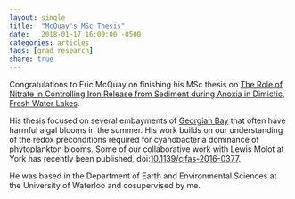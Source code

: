 ```yaml
---
layout: single
title:  "McQuay's MSc Thesis"
date:   2018-01-17 16:00:00 -0500
categories: articles
tags: [grad research]
share: true
---
```


Congratulations to Eric McQuay on finishing his MSc thesis on [The Role of Nitrate in Controlling Iron Release from Sediment during Anoxia in Dimictic, Fresh Water Lakes](http://hdl.handle.net/10012/12867).

His thesis focused on several embayments of [Georgian Bay](https://www.google.ca/maps/place/Sturgeon+Bay/@45.5919332,-80.4818165,12z/data=!4m5!3m4!1s0x4d2bf719b19d0627:0xdf8e902bc904bcde!8m2!3d45.6249572!4d-80.4142624) that often have harmful algal blooms in the summer. His work builds on our understanding of the redox preconditions required for cyanobacteria dominance of phytoplankton blooms. Some of our collaborative work with Lewis Molot at York has recently been published, doi:[10.1139/cjfas-2016-0377](https://doi.org/10.1139/cjfas-2016-0377).

He was based in the Department of Earth and Environmental Sciences at the University of Waterloo and cosupervised by me.

